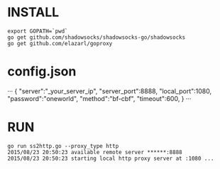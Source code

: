 # INSTALL

```
export GOPATH=`pwd`
go get github.com/shadowsocks/shadowsocks-go/shadowsocks
go get github.com/elazarl/goproxy
```

# config.json

···
{
    "server":"_your_server_ip",
    "server_port":8888,
    "local_port":1080,
    "password":"oneworld",
    "method":"bf-cbf",
    "timeout":600,
}
···


# RUN

```
go run ss2http.go --proxy_type http
2015/08/23 20:50:23 available remote server ******:8888
2015/08/23 20:50:23 starting local http proxy server at :1080 ...
```